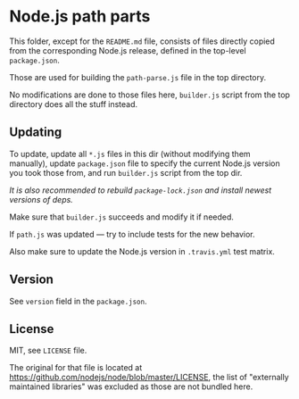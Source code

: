 # Node.js path parts

This folder, except for the `README.md` file, consists of files directly copied
from the corresponding Node.js release, defined in the top-level `package.json`.

Those are used for building the `path-parse.js` file in the top directory.

No modifications are done to those files here, `builder.js` script from the top
directory does all the stuff instead.

## Updating

To update, update all `*.js` files in this dir (without modifying them
manually), update `package.json` file to specify the current Node.js version you
took those from, and run `builder.js` script from the top dir.

_It is also recommended to rebuild `package-lock.json` and install newest
versions of deps._

Make sure that `builder.js` succeeds and modify it if needed.

If `path.js` was updated — try to include tests for the new behavior.

Also make sure to update the Node.js version in `.travis.yml` test matrix.

## Version

See `version` field in the `package.json`.

## License

MIT, see `LICENSE` file.

The original for that file is located at
<https://github.com/nodejs/node/blob/master/LICENSE>, the list of
"externally maintained libraries" was excluded as those are not bundled here.
